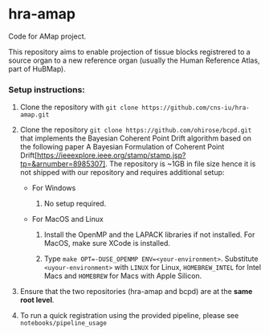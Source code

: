 # hra-amap

Code for AMap project. 

This repository aims to enable projection of tissue blocks registrered to a source organ to a new reference organ (usually the Human Reference Atlas, part of HuBMap). 

### Setup instructions:

1. Clone the repository with ```git clone https://github.com/cns-iu/hra-amap.git```

2. Clone the repository ```git clone https://github.com/ohirose/bcpd.git``` that implements the Bayesian Coherent Point Drift algorithm based on the following paper A Bayesian Formulation of Coherent Point Drift[https://ieeexplore.ieee.org/stamp/stamp.jsp?tp=&arnumber=8985307]. The repository is ~1GB in file size hence it is not shipped with our repository and requires additional setup: 

    * For Windows

       1. No setup required.  

    * For MacOS and Linux

        1. Install the OpenMP and the LAPACK libraries if not installed. For MacOS, make sure XCode is installed. 

        2. Type ```make OPT=-DUSE_OPENMP ENV=<your-environment>```. Substitute ```<uyour-environment>``` with ```LINUX``` for Linux, ```HOMEBREW_INTEL``` for Intel Macs and ```HOMEBREW``` for Macs with Apple Silicon.

3. Ensure that the two repositories (hra-amap and bcpd) are at the **same root level**. 

4. To run a quick registration using the provided pipeline, please see ```notebooks/pipeline_usage``` 
